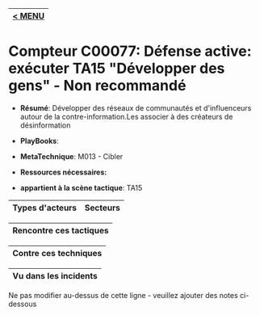 |[< MENU](../README.md)|
|---|
# Compteur C00077: Défense active: exécuter TA15 "Développer des gens" - Non recommandé

* **Résumé**: Développer des réseaux de communautés et d'influenceurs autour de la contre-information.Les associer à des créateurs de désinformation

* **PlayBooks**:

* **MetaTechnique**: M013 - Cibler

* **Ressources nécessaires:**

* **appartient à la scène tactique**: TA15


|Types d'acteurs |Secteurs |
|----------- |------- |



|Rencontre ces tactiques |
|---------------------- |



|Contre ces techniques |
|------------------------- |



|Vu dans les incidents |
|----------------- |


Ne pas modifier au-dessus de cette ligne - veuillez ajouter des notes ci-dessous